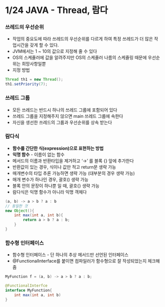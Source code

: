 # 1/24 JAVA - Thread, 람다

### 쓰레드의 우선순위

- 작업의 중요도에 따라 쓰레드의 우선순위를 다르게 하여 특정 쓰레드가 더 많은 작업시간을 갖게 할 수 있다.
- JVM에서는 1 ~ 10의 값으로 지정해 줄 수 있다
- OS의 스케쥴러에 값을 알려주지만 OS의 스케쥴러 나름의 스케쥴링 때문에 우선순위는 희망사항일뿐
- 지정 방법

```java
Thread th1 = new Thread();
th1.setPriority(7);
```

### 쓰레드 그룹

- 모든 쓰레드는 반드시 하나의 쓰레드 그룹에 포함되어 있다
- 쓰레드 그룹을 지정해주지 않으면 main 쓰레드 그룹에 속한다
- 자신을 생선한 쓰레드의 그룹과 우선순위를 상속 받는다

### 람다식

- **함수를 간단한 식(expression)으로 표현하는 방법**
- **익명 함수** - 이름이 없는 함수
- 메서드의 이름과 반환타입을 제거하고 ‘→’ 를 블록 {} 앞에 추가한다
- 반환값이 있는 경우, 식이나 값만 적고 return문 생략 가능
- 매개변수의 타입 추론 가능하면 생략 가능 (대부분의 경우 생략 가능)
- 매개 변수가 하나인 경우, 괄호() 생략 가능
- 블록 안의 문장이 하나뿐 일 때, 괄호{} 생략 가능
- 람다식은 익명 함수가 아니라 익명 객체다

```java
(a, b) -> a > b ? a : b
// 동일한 것
new Object(){
	int max(int a, int b){
		return a > b ? a : b;
	}
}
```

### 함수형 인터페이스

- 함수형 인터페이스 - 단 하나의 추상 메서드만 선언된 인터페이스
- @FunctionalInterface를 붙이면 컴파일러가 함수형으로 잘 작성되었는지 체크해줌

```java
MyFunction f = (a, b) -> a > b ? a : b;

@FunctionalInterfce
interface MyFunction{
	int max(int a, int b)
}

```